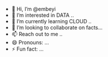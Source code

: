 - 👋 Hi, I’m @embeyi
- 👀 I’m interested in DATA ..
- 🌱 I’m currently learning CLOUD ..
- 💞️ I’m looking to collaborate on facts...
- 📫 Reach out to me ..
- 😄 Pronouns: ...
- ⚡ Fun fact: ...

<!---
embeyi/embeyi is a ✨ special ✨ repository because its `README.md` (this file) appears on your GitHub profile.
You can click the Preview link to take a look at your changes.
--->
